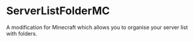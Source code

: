ServerListFolderMC
==================

A modification for Minecraft which allows you to organise your server list with folders.